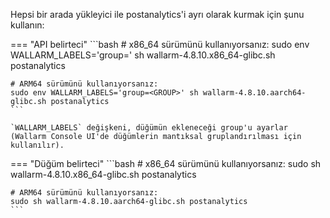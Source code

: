 Hepsi bir arada yükleyici ile postanalytics'i ayrı olarak kurmak için şunu kullanın:

=== "API belirteci"
    ```bash
    # x86_64 sürümünü kullanıyorsanız:
    sudo env WALLARM_LABELS='group=<GROUP>' sh wallarm-4.8.10.x86_64-glibc.sh postanalytics

    # ARM64 sürümünü kullanıyorsanız:
    sudo env WALLARM_LABELS='group=<GROUP>' sh wallarm-4.8.10.aarch64-glibc.sh postanalytics
    ```        

    `WALLARM_LABELS` değişkeni, düğümün ekleneceği group'u ayarlar (Wallarm Console UI'de düğümlerin mantıksal gruplandırılması için kullanılır).

=== "Düğüm belirteci"
    ```bash
    # x86_64 sürümünü kullanıyorsanız:
    sudo sh wallarm-4.8.10.x86_64-glibc.sh postanalytics

    # ARM64 sürümünü kullanıyorsanız:
    sudo sh wallarm-4.8.10.aarch64-glibc.sh postanalytics
    ```